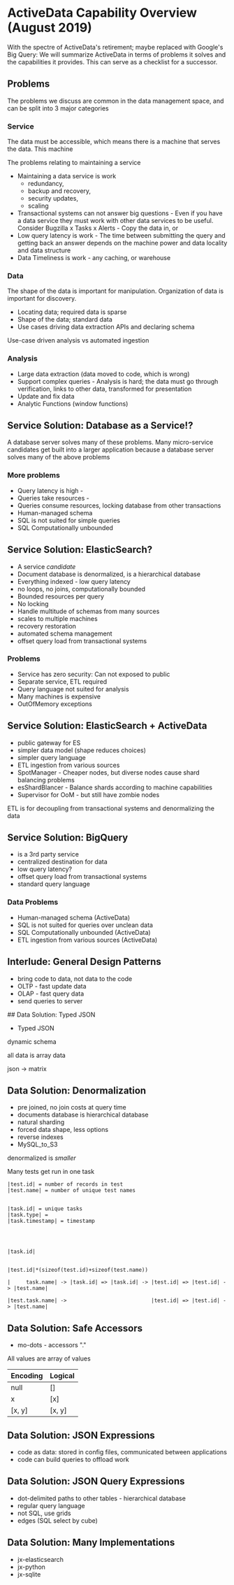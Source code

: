 
# ActiveData Capability Overview (August 2019)

With the spectre of ActiveData's retirement; maybe replaced with Google's Big Query: We will summarize ActiveData in terms of problems it solves and the  capabilities it provides. This can serve as a checklist for a successor.


## Problems

The problems we discuss are common in the data management space, and can be split into 3 major categories 



### Service

The data must be accessible, which means there is a machine that serves the data. This machine 


The problems relating to maintaining a service 

* Maintaining a data service is work
  * redundancy, 
  * backup and recovery, 
  * security updates, 
  * scaling
* Transactional systems can not answer big questions - Even if you have a data service they must work with other data services to be useful.  Consider  Bugzilla x Tasks x Alerts  - Copy the data in, or 
* Low query latency is work - The time between submitting the query and getting back an answer depends on the machine power and data locality and data structure
* Data Timeliness is work - any caching, or warehouse 

### Data

The shape of the data is important for manipulation. Organization of data is important for discovery. 

* Locating data; required data is sparse
* Shape of the data; standard data
* Use cases driving data extraction APIs and declaring schema


Use-case driven analysis vs automated ingestion


### Analysis

* Large data extraction (data moved to code, which is wrong)
* Support complex queries - Analysis is hard; the data must go through verification, links to other data, transformed for presentation   
* Update and fix data
* Analytic Functions (window functions)



## Service Solution: Database as a Service!?

A database server solves many of these problems. Many micro-service candidates get built into a larger application because a database server solves many of the above problems

### More problems

* Query latency is high - 
* Queries take resources -  
* Queries consume resources, locking database from other transactions
* Human-managed schema
* SQL is not suited for simple queries
* SQL Computationally unbounded 


## Service Solution: ElasticSearch?

* A service *candidate*
* Document database is denormalized, is a hierarchical database
* Everything indexed - low query latency
* no loops, no joins, computationally bounded
* Bounded resources per query
* No locking
* Handle multitude of schemas from many sources
* scales to multiple machines
* recovery restoration
* automated schema management 
* offset query load from transactional systems


### Problems

* Service has zero security: Can not exposed to public 
* Separate service, ETL required
* Query language not suited for analysis
* Many machines is expensive
* OutOfMemory exceptions 


## Service Solution: ElasticSearch + ActiveData

* public gateway for ES
* simpler data model (shape reduces choices)
* simpler query language
* ETL ingestion from various sources
* SpotManager - Cheaper nodes, but diverse nodes cause shard balancing problems 
* esShardBlancer - Balance shards according to machine capabilities
* Supervisor for OoM - but still have zombie nodes 


ETL is for decoupling from transactional systems and denormalizing the data


## Service Solution: BigQuery 

* is a 3rd party service
* centralized destination for data
* low query latency?
* offset query load from transactional systems
* standard query language
 
### Data Problems

* Human-managed schema (ActiveData)
* SQL is not suited for queries over unclean data
* SQL Computationally unbounded (ActiveData) 
* ETL ingestion from various sources (ActiveData)


## Interlude: General Design Patterns

* bring code to data, not data to the code
* OLTP - fast update data
* OLAP - fast query data
* send queries to server




\## Data Solution: Typed JSON

* Typed JSON

dynamic schema

all data is array data

json -> matrix


## Data Solution: Denormalization

* pre joined, no join costs at query time
* documents database is hierarchical database
* natural sharding 
* forced data shape, less options 
* reverse indexes
* MySQL_to_S3


denormalized is *smaller*


Many tests get run in one task

    |test.id| = number of records in test
    |test.name| = number of unique test names


    |task.id| = unique tasks
    |task.type| = 
    |task.timestamp| = timestamp




    |task.id|


    |test.id|*(sizeof(test.id)+sizeof(test.name))

    |     task.name| -> |task.id| => |task.id| -> |test.id| => |test.id| -> |test.name|

    |test.task.name| ->                           |test.id| => |test.id| -> |test.name|


## Data Solution: Safe Accessors  

* mo-dots - accessors "."

All values are array of values

| Encoding |  Logical |
|----------|----------|
|   null   |    []    |
|    x     |   [x]    |
|  [x, y]  |  [x, y]  |

 

## Data Solution: JSON Expressions

* code as data: stored in config files, communicated between applications
* code can build queries to offload work


## Data Solution: JSON Query Expressions

* dot-delimited paths to other tables - hierarchical database
* regular query language
* not SQL, use grids
* edges (SQL select by cube)


## Data Solution: Many Implementations

* jx-elasticsearch
* jx-python
* jx-sqlite

